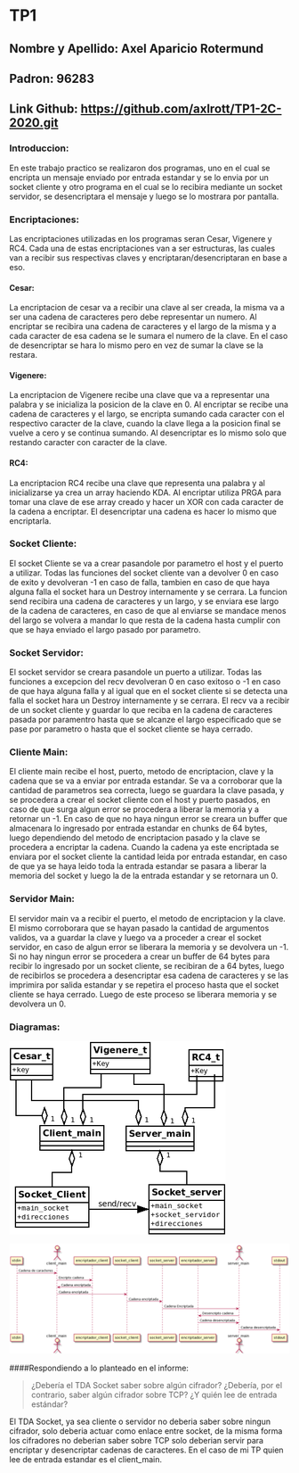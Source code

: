 # TP1

## Nombre y Apellido: Axel Aparicio Rotermund
## Padron: 96283
## Link Github: https://github.com/axlrott/TP1-2C-2020.git

### Introduccion:

En este trabajo practico se realizaron dos programas, uno en el cual se encripta un mensaje enviado por entrada estandar y se lo envia por un socket cliente y otro programa en el cual se lo recibira mediante un socket servidor, se desencriptara el mensaje y luego se lo mostrara por pantalla.

### Encriptaciones:

Las encriptaciones utilizadas en los programas seran Cesar, Vigenere y RC4.
Cada una de estas encriptaciones van a ser estructuras, las cuales van a recibir sus respectivas claves y encriptaran/desencriptaran en base a eso.

#### Cesar:

La encriptacion de cesar va a recibir una clave al ser creada, la misma va a ser una cadena de caracteres pero debe representar un numero.
Al encriptar se recibira una cadena de caracteres y el largo de la misma y a cada caracter de esa cadena se le sumara el numero de la clave. En el caso de desencriptar se hara lo mismo pero en vez de sumar la clave se la restara.

#### Vigenere:

La encriptacion de Vigenere recibe una clave que va a representar una palabra y se inicializa la posicion de la clave en 0.
Al encriptar se recibe una cadena de caracteres y el largo, se encripta sumando cada caracter con el respectivo caracter de la clave, cuando la clave llega a la posicion final se vuelve a cero y se continua sumando. Al desencriptar es lo mismo solo que restando caracter con caracter de la clave.

#### RC4:

La encriptacion RC4 recibe una clave que representa una palabra y al inicializarse ya crea un array haciendo KDA. Al encriptar utiliza PRGA para tomar una clave de ese array creado y hacer un XOR con cada caracter de la cadena a encriptar. El desencriptar una cadena es hacer lo mismo que encriptarla.

### Socket Cliente:

El socket Cliente se va a crear pasandole por parametro el host y el puerto a utilizar.
Todas las funciones del socket cliente van a devolver 0 en caso de exito y devolveran -1 en caso de falla, tambien en caso de que haya alguna falla el socket hara un Destroy internamente y se cerrara.
La funcion send recibira una cadena de caracteres y un largo, y se enviara ese largo de la cadena de caracteres, en caso de que al enviarse se mandace menos del largo se volvera a mandar lo que resta de la cadena hasta cumplir con que se haya enviado el largo pasado por parametro.

### Socket Servidor:

El socket servidor se creara pasandole un puerto a utilizar.
Todas las funciones a excepcion del recv devolveran 0 en caso exitoso o -1 en caso de que haya alguna falla y al igual que en el socket cliente si se detecta una falla el socket hara un Destroy internamente y se cerrara.
El recv va a recibir de un socket cliente y guardar lo que reciba en la cadena de caracteres pasada por paramentro hasta que se alcanze el largo especificado que se pase por parametro o hasta que el socket cliente se haya cerrado.

### Cliente Main:

El cliente main recibe el host, puerto, metodo de encriptacion, clave y la cadena que se va a enviar por entrada estandar.
Se va a corroborar que la cantidad de parametros sea correcta, luego se guardara la clave pasada, y se procedera a crear el socket cliente con el host y puerto pasados, en caso de que surga algun error se procedera a liberar la memoria y a retornar un -1.
En caso de que no haya ningun error se creara un buffer que almacenara lo ingresado por entrada estandar en chunks de 64 bytes, luego dependiendo del metodo de encriptacion pasado y la clave se procedera a encriptar la cadena.
Cuando la cadena ya este encriptada se enviara por el socket cliente la cantidad leida por entrada estandar, en caso de que ya se haya leido toda la entrada estandar se pasara a liberar la memoria del socket y luego la de la entrada estandar y se retornara un 0.

### Servidor Main:

El servidor main va a recibir el puerto, el metodo de encriptacion y la clave.
El mismo corroborara que se hayan pasado la cantidad de argumentos validos, va a guardar la clave y luego va a proceder a crear el socket servidor, en caso de algun error se liberara la memoria y se devolvera un -1.
Si no hay ningun error se procedera a crear un buffer de 64 bytes para recibir lo ingresado por un socket cliente, se recibiran de a 64 bytes, luego de recibirlos se procedera a desencriptar esa cadena de caracteres y se las imprimira por salida estandar y se repetira el proceso hasta que el socket cliente se haya cerrado.
Luego de este proceso se liberara memoria y se devolvera un 0.

### Diagramas:

![Diagrama1](imgs/Diagrama1.png)

![Diagrama2](imgs/Diagrama2.png)

####Respondiendo a lo planteado en el informe:

>¿Debería el TDA Socket saber sobre algún cifrador? ¿Debería, por el contrario, saber algún cifrador sobre TCP? ¿Y quién lee de entrada estándar?

El TDA Socket, ya sea cliente o servidor no deberia saber sobre ningun cifrador, solo deberia actuar como enlace entre socket, de la misma forma los cifradores no deberian saber sobre TCP solo deberian servir para encriptar y desencriptar cadenas de caracteres. En el caso de mi TP quien lee de entrada estandar es el client_main.

